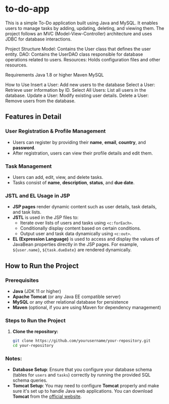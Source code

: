# to-do-app

This is a simple To-Do application built using Java and MySQL. It enables users to manage tasks by adding, updating, deleting, and viewing them. The project follows an MVC (Model-View-Controller) architecture and uses JDBC for database interactions.

Project Structure
Model: Contains the User class that defines the user entity.
DAO: Contains the UserDAO class responsible for database operations related to users.
Resources: Holds configuration files and other resources.

Requirements
Java 1.8 or higher
Maven
MySQL

How to Use
Insert a User: Add new users to the database
Select a User: Retrieve user information by ID.
Select All Users: List all users in the database.
Update a User: Modify existing user details.
Delete a User: Remove users from the database.


## Features in Detail

### User Registration & Profile Management
- Users can register by providing their **name**, **email**, **country**, and **password**.
- After registration, users can view their profile details and edit them.

### Task Management
- Users can add, edit, view, and delete tasks.
- Tasks consist of **name**, **description**, **status**, and **due date**.

### **JSTL and EL Usage in JSP**
- **JSP pages** render dynamic content such as user details, task details, and task lists.
- **JSTL** is used in the JSP files to:
  - Iterate over lists of users and tasks using `<c:forEach>`.
  - Conditionally display content based on certain conditions.
  - Output user and task data dynamically using `<c:out>`.
- **EL (Expression Language)** is used to access and display the values of JavaBean properties directly in the JSP pages. For example, `${user.name}`, `${task.dueDate}` are rendered dynamically.

## How to Run the Project

### Prerequisites
- **Java** (JDK 11 or higher)
- **Apache Tomcat** (or any Java EE compatible server)
- **MySQL** or any other relational database for persistence
- **Maven** (optional, if you are using Maven for dependency management)

### Steps to Run the Project
1. **Clone the repository:**
   ```bash
   git clone https://github.com/yourusername/your-repository.git
   cd your-repository

### Notes:
- **Database Setup**: Ensure that you configure your database schema (tables for `users` and `tasks`) correctly by running the provided SQL schema queries.
- **Tomcat Setup**: You may need to configure **Tomcat** properly and make sure it's set up to handle Java web applications. You can download **Tomcat** from the [official website](http://tomcat.apache.org/).

